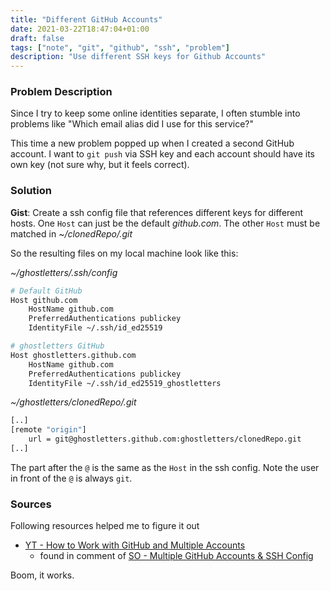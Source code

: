 ```yaml
---
title: "Different GitHub Accounts"
date: 2021-03-22T18:47:04+01:00
draft: false
tags: ["note", "git", "github", "ssh", "problem"]
description: "Use different SSH keys for Github Accounts"
---
```


### Problem Description

Since I try to keep some online identities separate, I often stumble into problems like "Which email alias did I use for this service?"

This time a new problem popped up when I created a second GitHub account. I want to `git push` via SSH key and each account should have its own key (not sure why, but it feels correct).

### Solution

**Gist**: Create a ssh config file that references different keys for different hosts. One `Host` can just be the default _github.com_. The other `Host` must be matched in _~/clonedRepo/.git_

So the resulting files on my local machine look like this:

_~/ghostletters/.ssh/config_
```bash {hl_lines=[8, 11]}
# Default GitHub
Host github.com
    HostName github.com
    PreferredAuthentications publickey
    IdentityFile ~/.ssh/id_ed25519

# ghostletters GitHub
Host ghostletters.github.com
    HostName github.com
    PreferredAuthentications publickey
    IdentityFile ~/.ssh/id_ed25519_ghostletters
```

_~/ghostletters/clonedRepo/.git_
```bash {hl_lines=[3]}
[..]
[remote "origin"]
	url = git@ghostletters.github.com:ghostletters/clonedRepo.git
[..]
```

The part after the `@` is the same as the `Host` in the ssh config. Note the user in front of the `@` is always `git`. 

### Sources

Following resources helped me to figure it out

- [YT - How to Work with GitHub and Multiple Accounts](https://www.youtube.com/watch?v=fnSRBRiQIU8)
  - found in comment of [SO - Multiple GitHub Accounts & SSH Config](https://stackoverflow.com/questions/3225862/multiple-github-accounts-ssh-config)
  
Boom, it works.